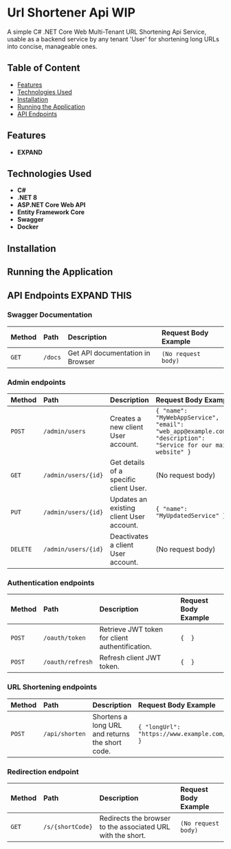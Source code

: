 # Url Shortener Api WIP

A simple C# .NET Core Web Multi-Tenant URL Shortening Api Service, usable as a backend service by any tenant 'User' for shortening long URLs into concise, manageable ones.

## Table of Content

* [Features](#features)
* [Technologies Used](#technologies-used)
* [Installation](#installation)
* [Running the Application](#running-the-application)
* [API Endpoints](#api-endpoints)

## Features

* **EXPAND**

## Technologies Used

* **C#**
* **.NET 8**
* **ASP.NET Core Web API**
* **Entity Framework Core**
* **Swagger**
* **Docker**

## Installation

## Running the Application

## API Endpoints EXPAND THIS 

### Swagger Documentation
| Method | Path                       | Description                          | Request Body Example              |
| :----- | :--------------------------| :----------------------------------- | :-------------------------------- |
| `GET`  | `/docs`                    | Get API documentation in Browser     | `(No request body)`               |

### Admin endpoints
| Method | Path                       | Description                          | Request Body Example              |
| :----- | :--------------------------| :----------------------------------- | :-------------------------------- |
| `POST` | `/admin/users`             | Creates a new client User account. | `{ "name": "MyWebAppService", "email": "web_app@example.com", "description": "Service for our main website" }` |
| `GET`  | `/admin/users/{id}`        | Get details of a specific client User. | (No request body)               |
| `PUT`  | `/admin/users/{id}`        | Updates an existing client User account. | `{ "name": "MyUpdatedService" }` |
| `DELETE` | `/admin/users/{id}`      | Deactivates a client User account. | (No request body)                   |

### Authentication endpoints
| Method | Path                       | Description                          | Request Body Example              |
| :----- | :--------------------------| :----------------------------------- | :-------------------------------- |
| `POST` | `/oauth/token`             | Retrieve JWT token for client authentification. | `{  }` |
| `POST` | `/oauth/refresh`           | Refresh client JWT token.            | `{  }` |

### URL Shortening endpoints
| Method | Path                       | Description                          | Request Body Example              |
| :----- | :--------------------------| :----------------------------------- | :-------------------------------- |
| `POST` | `/api/shorten`             | Shortens a long URL and returns the short code. | `{ "longUrl": "https://www.example.com/a/very/long/path/to/resource" }` |

### Redirection endpoint
| Method | Path                       | Description                          | Request Body Example              |
| :----- | :--------------------------| :----------------------------------- | :-------------------------------- |
| `GET`  | `/s/{shortCode}`           | Redirects the browser to the associated URL with the short.    | `(No request body)`               |
